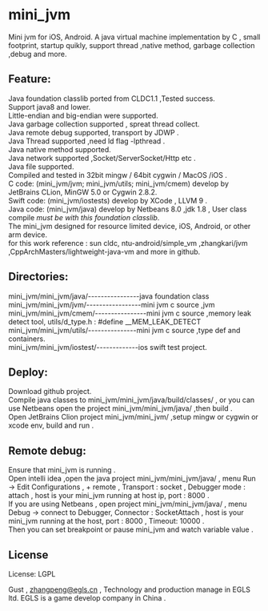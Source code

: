 # mini_jvm

  Mini jvm for iOS, Android. A java virtual machine implementation by C , small footprint, startup quikly, support thread ,native method, garbage collection ,debug and more.
  
## Feature:  

  Java foundation classlib ported from CLDC1.1 ,Tested success.  
  Support java8 and lower.  
  Little-endian and big-endian were supported.   
  Java garbage collection supported , spreat thread collect.   
  Java remote debug supported, transport by JDWP .  
  Java Thread supported ,need ld flag -lpthread .  
  Java native method supported.  
  Java network supported ,Socket/ServerSocket/Http etc .  
  Java file supported.  
  Compiled and tested in 32bit mingw / 64bit cygwin / MacOS /iOS .   
  C code: (mini_jvm/jvm; mini_jvm/utils; mini_jvm/cmem) develop by JetBrains CLion, MinGW 5.0 or Cygwin 2.8.2.  
  Swift code: (mini_jvm/iostests) develop by XCode , LLVM 9 .  
  Java code: (mini_jvm/java) develop by Netbeans 8.0 ,jdk 1.8 , User class compile *must be with this foundation classlib*.  
  The mini_jvm designed for resource limited device, iOS, Android, or other arm device.  
  for this work reference : sun cldc, ntu-android/simple_vm ,zhangkari/jvm ,CppArchMasters/lightweight-java-vm and more in github.   
  
## Directories:  
  mini_jvm/mini_jvm/java/----------------java foundation class  
  mini_jvm/mini_jvm/jvm/-----------------mini jvm c source ,jvm   
  mini_jvm/mini_jvm/cmem/----------------mini jvm c source ,memory leak detect tool, utils/d_type.h : #define __MEM_LEAK_DETECT     
  mini_jvm/mini_jvm/utils/---------------mini jvm c source ,type def and containers.    
  mini_jvm/mini_jvm/iostest/-------------ios swift test project.      
  
  
  
## Deploy:  
  Download github project.  
  Compile java classes to  mini_jvm/mini_jvm/java/build/classes/ , or you can use Netbeans open the project mini_jvm/mini_jvm/java/ ,then build .  
  Open JetBrains Clion project mini_jvm/mini_jvm/ ,setup mingw or cygwin or xcode env, build and run .  
  
  
## Remote debug:  
  Ensure that mini_jvm is running .  
  Open intelli idea ,open the java project mini_jvm/mini_jvm/java/ , menu Run -> Edit Configurations , + remote , Transport : socket , Debugger mode : attach , host is your mini_jvm running at host ip, port : 8000 .  
  If you are using Netbeans , open project mini_jvm/mini_jvm/java/ ,  menu Debug -> connect to Debugger, Connector : SocketAttach , host is your mini_jvm running at the host, port : 8000 , Timeout: 10000 .  
  Then you can set breakpoint or pause mini_jvm and watch variable value .  
  
  
  
## License
License:	LGPL


Gust , zhangpeng@egls.cn , Technology and production manage in EGLS ltd. EGLS is a game develop company in China .